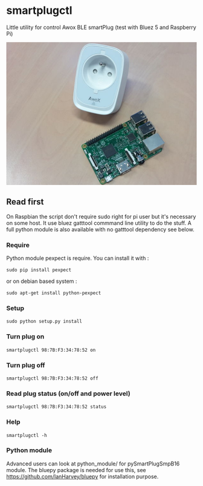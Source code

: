 # smartplugctl

Little utility for control Awox BLE smartPlug (test with Bluez 5 and Raspberry
Pi)

![](img/rpi_smartplug.jpg)

## Read first

On Raspbian the script don't require sudo right for pi user but it's necessary
on some host. It use bluez gatttool commmand line utility to do the stuff. A
full python module is also available with no gatttool dependency see below.

### Require

Python module pexpect is require. You can install it with :

    sudo pip install pexpect

or on debian based system :

    sudo apt-get install python-pexpect

### Setup

    sudo python setup.py install

### Turn plug on

    smartplugctl 98:7B:F3:34:78:52 on

### Turn plug off

    smartplugctl 98:7B:F3:34:78:52 off

### Read plug status (on/off and power level)

    smartplugctl 98:7B:F3:34:78:52 status

### Help

    smartplugctl -h

### Python module

Advanced users can look at python_module/ for pySmartPlugSmpB16 module.
The bluepy package is needed for use this, see https://github.com/IanHarvey/bluepy
for installation purpose.


